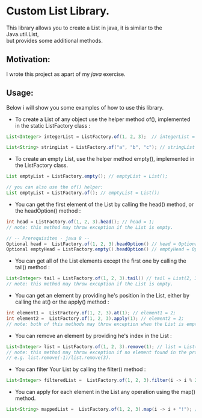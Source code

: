 # Custom List Library.
This library allows you to create a List in java, it is similar to the Java.util.List,  
but provides some additional methods.
## Motivation:

I wrote this project as apart of my _java_ exercise.  

## Usage: 
Below i will show you some examples of how to use this library.
- To create a List of any object use the helper method of(), implemented in the static ListFactory class :

```java  
List<Integer> integerList = ListFactory.of(1, 2, 3);  // integerList = List(1, 2, 3);
```   
```java
List<String> stringList = ListFactory.of("a", "b", "c"); // stringList = List("a", "b", "c");
```
- To create an empty List, use the helper method empty(), implemented in the ListFactory class.
```java
List emptyList = ListFactory.empty(); // emptyList = List();  

// you can also use the of() helper:
List emptyList = ListFactory.of(); // emptyList = List();
```
- You can get the first element of the List by calling the head() method, or the headOption() method : 
 
```java
int head = ListFactory.of(1, 2, 3).head(); // head = 1;
// note: this method may throw exception if the List is empty.

// -- Prerequisites - java 8 --
Optional head =  ListFactory.of(1, 2, 3).headOption() // head = Optional[1].
Optional emptyHead = ListFactory.empty().headOption() // emptyHead = Optional.empty.
```
- You can get all of the List elements except the first one by calling the tail() method :

```java
List<Integer> tail = ListFactory.of(1, 2, 3).tail() // tail = List(2, 3);
// note: this method may throw exception if the List is empty. 
```
- You can get an element by providing he's position in the List, either by calling the at() or the apply() method :

```java
int element1 =  ListFactory.of(1, 2, 3).at(1); // element1 = 2;
int element2 =  ListFactory.of(1, 2, 3).apply(1); // element2 = 2;
// note: both of this methods may throw exception when the List is empty.
```
- You can remove an element by providing he's index in the List :

```java
List<Integer> list = ListFactory.of(1, 2, 3).remove(1); // list = List(1, 3).
// note: this method may throw exception if no element found in the provided index,   
// e.g. list.remove(-1)/list.remove(3).
```
- You can filter Your List by calling the filter() method :

```java
List<Integer> filteredList =  ListFactory.of(1, 2, 3).filter(i -> i % 2 == 0); // filteredList = List(2);
```
- You can apply for each element in the List any operation using the map() method.
```java
List<String> mappedList =  ListFactory.of(1, 2, 3).map(i -> i + "!"); // mappedList = List(1!, 2!, 3!);
```


